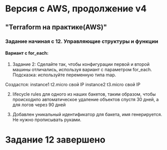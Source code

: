 # Версия с AWS, продолжение v4
## "Terraform на практике(AWS)"
### Задание начиная с 12. Управляющие структуры и функции 
#### Вариант с for_each:
 1. Задание 2: Сделайте так, чтобы конфигурации первой и второй машины отличались, используя вариант с параметром for_each. Подсказка: используйте переменную типа map.

Создастся:
 instance1 t2.micro свой IP
 instance2 t3.micro свой IP

2. lifecycle rules для одного из наших бакетов, таким образом, чтобы происходило автоматическое удаление объектов спустя 30 дней, а для логов через 90 дней

3. Добавлен уникальный идентификатор для бакета, имя генерируется. Не нужно прописывать руками.
# Задание 12 завершено